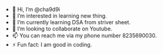 - 👋 Hi, I’m @cha9d9i
- 👀 I’m interested in learning new thing.
- 🌱 I’m currently learning DSA from striver sheet.
- 💞️ I’m looking to collaborate on Youtube.
- 📫 You can reach me via my phone number 8235690030.
- ⚡ Fun fact: I am good in coding.

<!---
cha9d9i/cha9d9i is a ✨ special ✨ repository because its `README.md` (this file) appears on your GitHub profile.
You can click the Preview link to take a look at your changes.
--->
